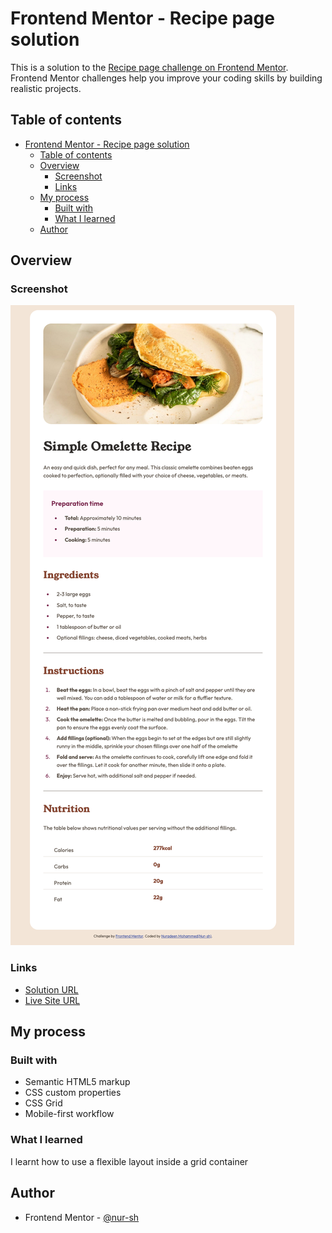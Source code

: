 # Frontend Mentor - Recipe page solution

This is a solution to the [Recipe page challenge on Frontend Mentor](https://www.frontendmentor.io/challenges/recipe-page-KiTsR8QQKm). Frontend Mentor challenges help you improve your coding skills by building realistic projects. 

## Table of contents

- [Frontend Mentor - Recipe page solution](#frontend-mentor---recipe-page-solution)
  - [Table of contents](#table-of-contents)
  - [Overview](#overview)
    - [Screenshot](#screenshot)
    - [Links](#links)
  - [My process](#my-process)
    - [Built with](#built-with)
    - [What I learned](#what-i-learned)
  - [Author](#author)


## Overview

### Screenshot

![Solution Screenshot](./assets/images/solution-screenshot.png)

### Links

- [Solution URL](https://github.com/nursh/FM-Recipe-Page)
- [Live Site URL](https://nursh.github.io/FM-Recipe-Page/)

## My process

### Built with

- Semantic HTML5 markup
- CSS custom properties
- CSS Grid
- Mobile-first workflow

### What I learned

I learnt how to use a flexible layout inside a grid container

## Author

- Frontend Mentor - [@nur-sh](https://www.frontendmentor.io/profile/nursh)